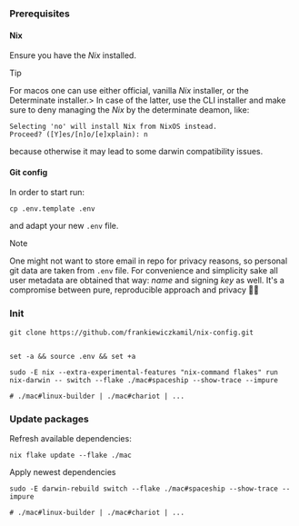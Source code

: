### Prerequisites

#### Nix

Ensure you have the _Nix_ installed.

> [!TIP]
> For macos one can use either official, vanilla _Nix_ installer, or the Determinate installer.> In case of the latter, use the CLI installer and make sure to deny managing the _Nix_ by the determinate deamon, like:
>
> ```shell
> Selecting 'no' will install Nix from NixOS instead.
> Proceed? ([Y]es/[n]o/[e]xplain): n
> ```
>
> because otherwise it may lead to some darwin compatibility issues.

#### Git config

In order to start run:

```shell
cp .env.template .env
```

and adapt your new `.env` file.

> [!NOTE]
> One might not want to store email in repo for privacy reasons,
> so personal git data are taken from `.env` file.
> For convenience and simplicity sake all user metadata are obtained that way:
> _name_ and signing _key_ as well.
> It's a compromise between pure, reproducible approach and privacy 🤷‍♂️

### Init

```shell
git clone https://github.com/frankiewiczkamil/nix-config.git
```

```shell

set -a && source .env && set +a

sudo -E nix --extra-experimental-features "nix-command flakes" run nix-darwin -- switch --flake ./mac#spaceship --show-trace --impure

# ./mac#linux-builder | ./mac#chariot | ...
```

### Update packages

Refresh available dependencies:

```shell
nix flake update --flake ./mac
```

Apply newest dependencies

```shell
sudo -E darwin-rebuild switch --flake ./mac#spaceship --show-trace --impure

# ./mac#linux-builder | ./mac#chariot | ...
```
